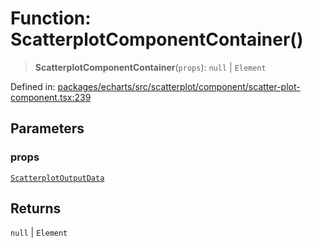 # Function: ScatterplotComponentContainer()

> **ScatterplotComponentContainer**(`props`): `null` \| `Element`

Defined in: [packages/echarts/src/scatterplot/component/scatter-plot-component.tsx:239](https://github.com/GeoDaCenter/openassistant/blob/522ecb744b2b3ea1ecebec02c21c19736abe51ae/packages/echarts/src/scatterplot/component/scatter-plot-component.tsx#L239)

## Parameters

### props

[`ScatterplotOutputData`](../type-aliases/ScatterplotOutputData.md)

## Returns

`null` \| `Element`
